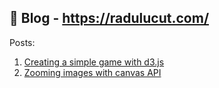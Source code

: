 ## :page_with_curl: Blog - https://radulucut.com/

Posts: 

1. [Creating a simple game with d3.js](https://github.com/radulucut/blog/tree/master/tactic)
2. [Zooming images with canvas API](https://github.com/radulucut/blog/tree/master/image-zoom)